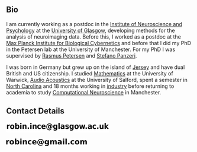 ## Bio

I am currently working as a postdoc in the [Institute of Neuroscience and Psychology](http://www.gla.ac.uk/researchinstitutes/neurosciencepsychology/) at the [University of Glasgow](http://www.gla.ac.uk/), developing methods for the analysis of neuroimaging data.
Before this, I worked as a postdoc at the [Max Planck Institute for Biological Cybernetics](http://www.kyb.mpg.de/) and before that I did my PhD in the Petersen lab at the University of Manchester. For my PhD I was supervised by [Rasmus Petersen](http://www.manchester.ac.uk/research/r.petersen/) and [Stefano Panzeri](http://www.iit.it/en/people/stefano-panzeri.html).

I was born in Germany but grew up on the island of [Jersey](http://en.wikipedia.org/wiki/Jersey) and have dual British and US citizenship.
I studied [Mathematics](http://www2.warwick.ac.uk/study/undergraduate/courses/g103/) at the University of Warwick, [Audio Acoustics](http://www.acoustics.salford.ac.uk/courses/?content=msc_aa) at the University of Salford, spent a semester in [North Carolina](http://www.ncsu.edu/) and 18 months working in [industry](http://www.redprairie.com/) before returning to academia to study [Computational Neuroscience](http://en.wikipedia.org/wiki/Computational_neuroscience) in Manchester. 

## Contact Details

![r o b i n dot i n c e at g l a s g o w dot a c dot u k](img/glaemail.png)

![r o b i n c e at g m a i l dot c o m](img/email.png)
